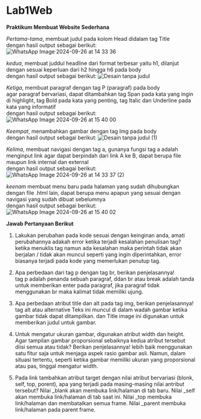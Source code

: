 # Lab1Web

<b>Praktikum Membuat Website Sederhana</b>

<i>Pertama-tama</i>, membuat judul pada kolom Head didalam tag Title <br>
dengan hasil output sebagai berikut:
![WhatsApp Image 2024-09-26 at 14 33 36](https://github.com/user-attachments/assets/470c67cc-3d3f-47c1-8fad-9fe7d07bb92e)


<i>kedua</i>, membuat juddul headline dari format terbesar yaitu h1, dilanjut dengan sesuai keperluan dari h2 hingga h6 pada body <br>
dengan hasil output sebagai berikut:
![Desain tanpa judul](https://github.com/user-attachments/assets/acbc4dfc-ec90-49b9-81c8-098493161250)


<i>Ketiga</i>, membuat paragraf dengan tag P (paragraf) pada body <br>
agar paragraf bervariasi, dapat ditambahkan tag Span pada kata yang ingin di highlight, tag Bold pada kata yang penting, tag Italic dan Underline pada kata yang informatif <br>
dengan hasil output sebagai berikut:
![WhatsApp Image 2024-09-26 at 15 40 00](https://github.com/user-attachments/assets/eb73a314-ff39-4e0e-945f-9aed53b21c2f)

<i>Keempat</i>, menambahkan gambar dengan tag Img pada body <br>
dengan hasil output sebagai berikut:
![Desain tanpa judul (1)](https://github.com/user-attachments/assets/969095e0-4335-4603-ab42-b2263f22b998)


<i>Kelima</i>, membuat navigasi dengan tag a, gunanya fungsi tag a adalah menginput link agar dapat berpindah dari link A ke B, dapat berupa file maupun link internal dan external <br>
dengan hasil output sebagai berikut:
![WhatsApp Image 2024-09-26 at 14 33 37 (2)](https://github.com/user-attachments/assets/acd32248-4bd0-4678-ab5f-4a055510599b)

<i>keenam</i> membuat menu baru pada halaman yang sudah dihubungkan dengan file .html lain, dapat berupa menu apapun yang sesuai dengan navigasi yang sudah dibuat sebelumnya <br>
dengan hasil output sebagai berikut:
![WhatsApp Image 2024-09-26 at 15 40 02](https://github.com/user-attachments/assets/b0c89a59-a7e9-429d-95ea-73b5c86acd18)



<b>Jawab Pertanyaan Berikut</b>

1. Lakukan perubahan pada kode sesuai dengan keinginan anda, amati perubahannya adakah error ketika terjadi kesalahan penulisan tag? <br>
  ketika menuklis tag namun ada kesalahan maka perintah tidak akan berjalan / tidak akan muncul seperti yang ingin diperintahkan, error biasanya terjadi pada kode yang memerlukan penutup tag.

2. Apa perbedaan dari tag p dengan tag br, berikan penjelasannya! <br>
  tag p adalah penanda sebuah paragraf, ddan br atau break adalah tanda untuk memberikan enter pada paragraf, jika paragraf tidak menggunakan br maka kalimat tidak memiliki ujung.
 
3. Apa perbedaan atribut title dan alt pada tag img, berikan penjelasannya! <br>
   tag alt atau alternative Teks ini muncul di dalam wadah gambar ketika gambar tidak dapat ditampilkan. dan Title image ini digunakan untuk memberikan judul untuk gambar.

5. Untuk mengatur ukuran gambar, digunakan atribut width dan height. Agar tampilan gambar proporsional sebaiknya kedua atribut tersebut diisi semua atau tidak? Berikan penjelasannya!
  lebih baik menggunakan satu fitur saja untuk menjaga aspek rasio gambar asli. Namun, dalam situasi tertentu, seperti ketika gambar memiliki ukuran yang proporsional atau pas, tinggal mengatur width.

7. Pada link tambahkan atribut target dengan nilai atribut bervariasi (blonk, self, top, porent), apa yang terjadi pada masing-masing nilai antribut tersebut?
   Nilai _blank akan membuka link/halaman di tab baru.
   Nilai _self akan membuka link/halaman di tab saat ini.
   Nilai _top membuka link/halaman dan membatalkan semua frame.
   Nilai _parent membuka link/halaman pada parent frame.
